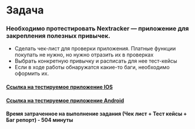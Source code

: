 # **Задача**

### Необходимо протестировать Nextracker — приложение для закрепления полезных привычек.
- Сделать чек-лист для проверки приложения. Платные функции покупать не нужно, но нужно отразить их в проверках
- Выбрать конкретную привычку и расписать для нее тест-кейсы
- Если в ходе работы обнаружатся какие-то баги, необходимо оформить их.

#### [Ссылка на тестируемое приложение IOS](https://apps.apple.com/us/app/nextracker-%D1%82%D1%80%D0%B5%D0%BA%D0%B5%D1%80-%D0%BF%D1%80%D0%B8%D0%B2%D1%8B%D1%87%D0%B5%D0%BA/id1609916479)
#### [Ссылка на тестируемое приложение Android](https://drive.google.com/file/d/1jjmWvNFhOfKavvGnPbtcREifhTJNXs9z/view)
#### Время затраченное на выполнение задания (Чек лист + Тест кейсы + Баг репорт) - 504 минуты



